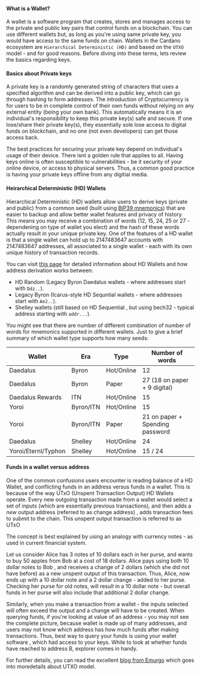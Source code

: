 #### What is a Wallet?

A wallet is a software program that creates, stores and manages access to the private and public key pairs that control funds on a blockchain.  You can use different wallets but, as long as you're using same private key, you would have access to the same funds on chain.  Wallets in the Cardano ecosystem are `Hierarchical Deterministic (HD)` and based on the `UTXO` model - and for good reasons. Before diving into these terms, lets review the basics regarding keys.

#### Basics about Private keys

A private key is a randomly generated string of characters that uses a specified algorithm and can be derived into a public key, which can go through hashing to form addresses. The introduction of Cryptocurrency is for users to be in complete control of their own funds without relying on any external entity (being your own bank). This automatically means it is an individual's responsibility to keep this private key(s) safe and secure. If one lose/share their private key(s), they essentially sole lose access to digital funds on blockchain, and no one (not even developers) can get those access back.

The best practices for securing your private key depend on individual's usage of their device. There isnt a golden rule that applies to all. Having keys online is often susceptible to vulnerabilities - be it security of your online device, or access to physical servers. Thus, a common good practice is having your private keys offline from any digitial media.

#### Heirarchical Deterministic (HD) Wallets

Hierarchical Deterministic (HD) wallets allow users to derive keys (private and public) from a common seed (built using [BIP39 mnemonics](https://github.com/bitcoin/bips/blob/master/bip-0039.mediawiki)) that are easier to backup and allow better wallet features and privacy of history. This means you may receive a combination of words (12, 15, 24, 25 or 27 - dependening on type of wallet you elect) and the hash of these words actually result in your unique private key. One of the features of a HD wallet is that a single wallet can hold up to 2147483647 accounts with 2147483647 addresses, all associated to a single wallet - each with its own unique history of transaction records.

You can visit [this page](https://input-output-hk.github.io/cardano-wallet/concepts/address-derivation) for detailed information about HD Wallets and how address derivation works between:

  * HD Random (Legacy Byron Daedalus wallets - where addresses start with `Ddz..`).
  * Legacy Byron (Icarus-style HD Sequntial wallets - where addresses start with `Ae2..`).
  * Shelley wallets (still based on HD Sequential , but using bech32 - typical address starting with `addr...`).

You might see that there are number of different combination of number of words for mnemonics supported in different wallets. Just to give a brief summary of which wallet type supports how many seeds:

|Wallet              |Era      |Type      |Number of words                |
|--------------------|---------|----------|-------------------------------|
|Daedalus            |Byron    |Hot/Online|12                             |
|Daedalus            |Byron    |Paper     |27 (18 on paper + 9 digital)   |
|Daedalus Rewards    |ITN      |Hot/Online|15                             |
|Yoroi               |Byron/ITN|Hot/Online|15                             |
|Yoroi               |Byron/ITN|Paper     |21 on paper + Spending password|
|Daedalus            |Shelley  |Hot/Online|24                             |
|Yoroi/Eternl/Typhon |Shelley  |Hot/Online|15 / 24                        |

#### Funds in a wallet versus address

One of the common confusions users encounter is reading balance of a HD Wallet, and conflicting funds in an address versus funds in a wallet. This is because of the way UTxO (Unspent Transaction Output) HD Wallets operate. Every new outgoing transaction made from a wallet would select a set of inputs (which are essentially previous transactions), and then adds a *new* output address (referred to as change address) , adds transaction fees to submit to the chain. This unspent output transaction is referred to as UTxO

The concept is best explained by using an analogy with currency notes - as used in current financial system.

Let us consider Alice has 3 notes of 10 dollars each in her purse, and wants to buy 50 apples from Bob at a cost of 18 dollars.
Alice pays using both 10 dollar notes to Bob , and receives a change of 2 dollars (which she did not have before) as a new unspent output of this transaction.
Thus, Alice, now ends up with a 10 dollar note and a 2 dollar change - added to her purse. Checking her purse for old notes, will result in a 10 dollar note - but overall funds in her purse will also include that additional 2 dollar change.

Similarly, when you make a transaction from a wallet - the inputs selected will often exceed the output and a change will have to be created.
When querying funds, if you're looking at value of an address - you may not see the complete picture, because wallet is made up of many addresses, and users may not know which address has how much funds after making transactions.
Thus, best way to query your funds is using your wallet software , which had access to your keys. While to look at whether funds have reached to address B, explorer comes in handy.

For further details, you can read the excellent [blog from Emurgo](https://emurgo.io/en/blog/blockchain-primer-cardanos-utxo-model-simply-explained) which goes into moredetails about UTXO model.
